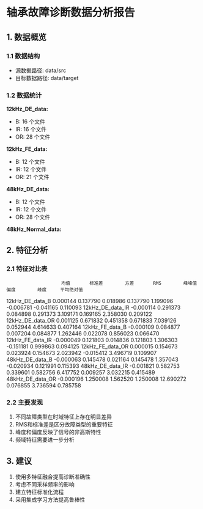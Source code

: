 
# 轴承故障诊断数据分析报告

## 1. 数据概览

### 1.1 数据结构
- 源数据路径: data/src
- 目标数据路径: data/target

### 1.2 数据统计

**12kHz_DE_data:**
- B: 16 个文件
- IR: 16 个文件
- OR: 28 个文件

**12kHz_FE_data:**
- B: 12 个文件
- IR: 12 个文件
- OR: 21 个文件

**48kHz_DE_data:**
- B: 12 个文件
- IR: 12 个文件
- OR: 28 个文件

**48kHz_Normal_data:**

## 2. 特征分析

### 2.1 特征对比表
                        均值       标准差        方差       RMS        峰峰值        偏度        峰度     平均绝对值
12kHz_DE_data_B   0.000144  0.137790  0.018986  0.137790   1.199096 -0.006781 -0.041165  0.110093
12kHz_DE_data_IR -0.000114  0.291373  0.084898  0.291373   3.109171  0.169165  2.358030  0.209122
12kHz_DE_data_OR  0.001125  0.671832  0.451358  0.671833   7.039126  0.052944  4.614633  0.407164
12kHz_FE_data_B  -0.000109  0.084877  0.007204  0.084877   1.262446  0.022078  0.856023  0.066470
12kHz_FE_data_IR -0.000049  0.121803  0.014836  0.121803   1.306303 -0.151181  0.999863  0.094125
12kHz_FE_data_OR  0.000015  0.154673  0.023924  0.154673   2.023942 -0.015412  3.496719  0.109907
48kHz_DE_data_B  -0.000063  0.145478  0.021164  0.145478   1.357043 -0.020934  0.121991  0.115393
48kHz_DE_data_IR -0.001821  0.582753  0.339601  0.582756   6.417752  0.009257  3.032215  0.415489
48kHz_DE_data_OR -0.000196  1.250008  1.562520  1.250008  12.690272  0.076855  3.736594  0.785758

### 2.2 主要发现
1. 不同故障类型在时域特征上存在明显差异
2. RMS和标准差是区分故障类型的重要特征
3. 峰度和偏度反映了信号的非高斯特性
4. 频域特征需要进一步分析

## 3. 建议
1. 使用多特征融合提高诊断准确性
2. 考虑不同采样频率的影响
3. 建立特征标准化流程
4. 采用集成学习方法提高鲁棒性
